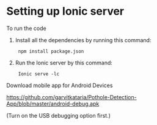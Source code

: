 # Setting up Ionic server


To run the code



1. Install all the dependencies by running this command:
        
        npm install package.json
        
2. Run the Ionic server by this command:
        
        Ionic serve -lc











Download mobile app for Android Devices

https://github.com/garvitkataria/Pothole-Detection-App/blob/master/android-debug.apk


(Turn on the USB debugging option first.)
